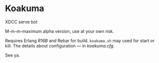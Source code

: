 Koakuma
=======

XDCC serve bot

M-m-m-maximum alpha version, use at your own risk.

Requires Erlang *R16B* and Rebar for build. ``koakuma.sh`` may used for start or kill. The details about configuration — in *koakuma.cfg*.

See ya.
